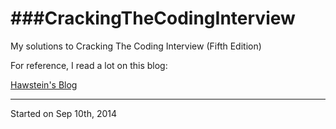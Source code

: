 ###CrackingTheCodingInterview
==========================
My solutions to Cracking The Coding Interview (Fifth Edition)

For reference, I read a lot on this blog:

[Hawstein's Blog](http://hawstein.com/posts/ctci-solutions-contents.html)

----------------------------
Started on Sep 10th, 2014


